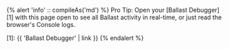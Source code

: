 ---
---

{% alert 'info' :: compileAs('md') %}
Pro Tip: Open your [Ballast Debugger][1] with this page open to see all Ballast activity in real-time, or
just read the browser's Console logs.

[1]: {{ 'Ballast Debugger' | link }}
{% endalert %}
